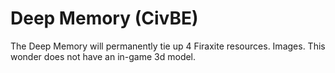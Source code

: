 # Deep Memory (CivBE)

The Deep Memory will permanently tie up 4 Firaxite resources.
Images.
This wonder does not have an in-game 3d model.